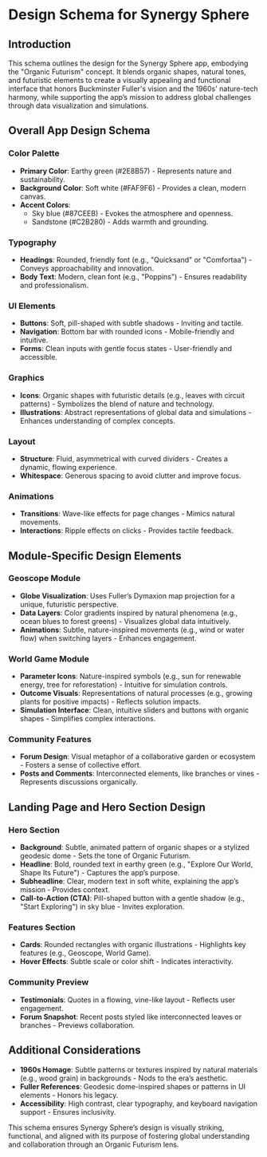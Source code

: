 # Design Schema for Synergy Sphere

## Introduction
This schema outlines the design for the Synergy Sphere app, embodying the "Organic Futurism" concept. It blends organic shapes, natural tones, and futuristic elements to create a visually appealing and functional interface that honors Buckminster Fuller's vision and the 1960s' nature-tech harmony, while supporting the app’s mission to address global challenges through data visualization and simulations.

## Overall App Design Schema

### Color Palette
- **Primary Color**: Earthy green (#2E8B57) - Represents nature and sustainability.
- **Background Color**: Soft white (#FAF9F6) - Provides a clean, modern canvas.
- **Accent Colors**:
  - Sky blue (#87CEEB) - Evokes the atmosphere and openness.
  - Sandstone (#C2B280) - Adds warmth and grounding.

### Typography
- **Headings**: Rounded, friendly font (e.g., "Quicksand" or "Comfortaa") - Conveys approachability and innovation.
- **Body Text**: Modern, clean font (e.g., "Poppins") - Ensures readability and professionalism.

### UI Elements
- **Buttons**: Soft, pill-shaped with subtle shadows - Inviting and tactile.
- **Navigation**: Bottom bar with rounded icons - Mobile-friendly and intuitive.
- **Forms**: Clean inputs with gentle focus states - User-friendly and accessible.

### Graphics
- **Icons**: Organic shapes with futuristic details (e.g., leaves with circuit patterns) - Symbolizes the blend of nature and technology.
- **Illustrations**: Abstract representations of global data and simulations - Enhances understanding of complex concepts.

### Layout
- **Structure**: Fluid, asymmetrical with curved dividers - Creates a dynamic, flowing experience.
- **Whitespace**: Generous spacing to avoid clutter and improve focus.

### Animations
- **Transitions**: Wave-like effects for page changes - Mimics natural movements.
- **Interactions**: Ripple effects on clicks - Provides tactile feedback.

## Module-Specific Design Elements

### Geoscope Module
- **Globe Visualization**: Uses Fuller’s Dymaxion map projection for a unique, futuristic perspective.
- **Data Layers**: Color gradients inspired by natural phenomena (e.g., ocean blues to forest greens) - Visualizes global data intuitively.
- **Animations**: Subtle, nature-inspired movements (e.g., wind or water flow) when switching layers - Enhances engagement.

### World Game Module
- **Parameter Icons**: Nature-inspired symbols (e.g., sun for renewable energy, tree for reforestation) - Intuitive for simulation controls.
- **Outcome Visuals**: Representations of natural processes (e.g., growing plants for positive impacts) - Reflects solution impacts.
- **Simulation Interface**: Clean, intuitive sliders and buttons with organic shapes - Simplifies complex interactions.

### Community Features
- **Forum Design**: Visual metaphor of a collaborative garden or ecosystem - Fosters a sense of collective effort.
- **Posts and Comments**: Interconnected elements, like branches or vines - Represents discussions organically.

## Landing Page and Hero Section Design

### Hero Section
- **Background**: Subtle, animated pattern of organic shapes or a stylized geodesic dome - Sets the tone of Organic Futurism.
- **Headline**: Bold, rounded text in earthy green (e.g., "Explore Our World, Shape Its Future") - Captures the app’s purpose.
- **Subheadline**: Clear, modern text in soft white, explaining the app’s mission - Provides context.
- **Call-to-Action (CTA)**: Pill-shaped button with a gentle shadow (e.g., "Start Exploring") in sky blue - Invites exploration.

### Features Section
- **Cards**: Rounded rectangles with organic illustrations - Highlights key features (e.g., Geoscope, World Game).
- **Hover Effects**: Subtle scale or color shift - Indicates interactivity.

### Community Preview
- **Testimonials**: Quotes in a flowing, vine-like layout - Reflects user engagement.
- **Forum Snapshot**: Recent posts styled like interconnected leaves or branches - Previews collaboration.

## Additional Considerations
- **1960s Homage**: Subtle patterns or textures inspired by natural materials (e.g., wood grain) in backgrounds - Nods to the era’s aesthetic.
- **Fuller References**: Geodesic dome-inspired shapes or patterns in UI elements - Honors his legacy.
- **Accessibility**: High contrast, clear typography, and keyboard navigation support - Ensures inclusivity.

This schema ensures Synergy Sphere’s design is visually striking, functional, and aligned with its purpose of fostering global understanding and collaboration through an Organic Futurism lens.